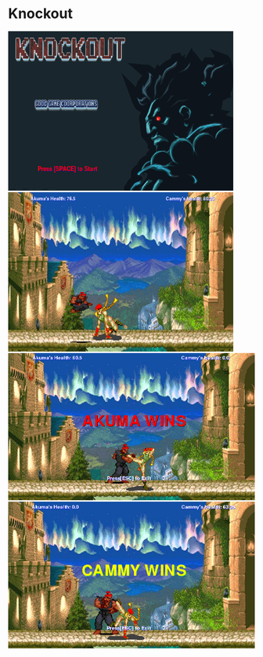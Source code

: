 # Knockout

<img src = "https://github.com/jli1598/Knockout/blob/master/objectives/start%20screen.PNG" width = "460" height = "325">      <img src = "https://github.com/jli1598/Knockout/blob/master/objectives/fight%20screen%203.PNG" width = "460" height = "325" >
<img src = "https://github.com/jli1598/Knockout/blob/master/objectives/akuma%20wins%20screen.PNG" >
<img src = "https://github.com/jli1598/Knockout/blob/master/objectives/cammy%20wins%20screen.PNG" >

